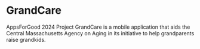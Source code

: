 # GrandCare
AppsForGood 2024 Project
GrandCare is a mobile application that aids the Central Massachusetts Agency on Aging in its initiative to help grandparents raise grandkids.
